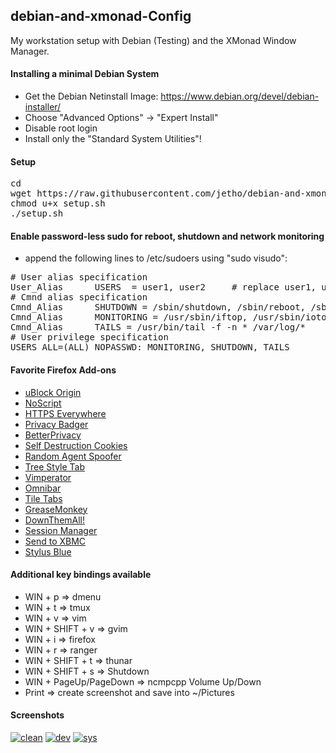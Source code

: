 ## debian-and-xmonad-Config

My workstation setup with Debian (Testing) and the XMonad Window Manager. 

#### Installing a minimal Debian System
- Get the Debian Netinstall Image: https://www.debian.org/devel/debian-installer/
- Choose "Advanced Options" -> "Expert Install"
- Disable root login
- Install only the "Standard System Utilities"!

#### Setup
<pre>
cd
wget https://raw.githubusercontent.com/jetho/debian-and-xmonad-Config/master/setup.sh
chmod u+x setup.sh
./setup.sh
</pre>

#### Enable password-less sudo for reboot, shutdown and network monitoring
- append the following lines to /etc/sudoers using "sudo visudo":
<pre>
# User alias specification
User_Alias      USERS  = user1, user2     # replace user1, user2 etc. with real user names
# Cmnd alias specification
Cmnd_Alias      SHUTDOWN = /sbin/shutdown, /sbin/reboot, /sbin/halt
Cmnd_Alias      MONITORING = /usr/sbin/iftop, /usr/sbin/iotop, /usr/sbin/nethogs
Cmnd_Alias      TAILS = /usr/bin/tail -f -n * /var/log/*
# User privilege specification
USERS ALL=(ALL) NOPASSWD: MONITORING, SHUTDOWN, TAILS
</pre>


#### Favorite Firefox Add-ons
- [uBlock Origin](https://addons.mozilla.org/pt-br/firefox/addon/ublock-origin/)
- [NoScript](https://addons.mozilla.org/en-us/firefox/addon/noscript/)
- [HTTPS Everywhere](https://www.eff.org/https-everywhere)
- [Privacy Badger](https://addons.mozilla.org/pt-br/firefox/addon/privacy-badger-firefox/)
- [BetterPrivacy](https://addons.mozilla.org/en-us/firefox/addon/betterprivacy/)
- [Self Destruction Cookies](https://addons.mozilla.org/pt-br/firefox/addon/self-destructing-cookies/)
- [Random Agent Spoofer](https://addons.mozilla.org/pt-br/firefox/addon/random-agent-spoofer/)
- [Tree Style Tab](https://addons.mozilla.org/pt-br/firefox/addon/tree-style-tab/)
- [Vimperator](https://addons.mozilla.org/en-us/firefox/addon/vimperator/)
- [Omnibar](https://addons.mozilla.org/en-us/firefox/addon/omnibar/)
- [Tile Tabs](https://addons.mozilla.org/en-us/firefox/addon/tile-tabs/)
- [GreaseMonkey](https://addons.mozilla.org/en-us/firefox/addon/greasemonkey/)
- [DownThemAll!](https://addons.mozilla.org/en-us/firefox/addon/downthemall/)
- [Session Manager](https://addons.mozilla.org/en-us/firefox/addon/session-manager/)
- [Send to XBMC](https://addons.mozilla.org/en-US/firefox/addon/send-to-xbmc/)
- [Stylus Blue](https://addons.mozilla.org/de/firefox/addon/stylus-blue/)


#### Additional key bindings available
- WIN + p => dmenu
- WIN + t => tmux
- WIN + v => vim
- WIN + SHIFT + v => gvim
- WIN + i => firefox
- WIN + r => ranger
- WIN + SHIFT + t => thunar
- WIN + SHIFT + s => Shutdown
- WIN + PageUp/PageDown => ncmpcpp Volume Up/Down
- Print => create screenshot and save into ~/Pictures

#### Screenshots

[![clean](https://raw.github.com/jetho/debian-and-xmonad-Config/master/screenshots/clean_th.png)](https://raw.github.com/jetho/debian-and-xmonad-Config/master/screenshots/clean.png)
[![dev](https://raw.github.com/jetho/debian-and-xmonad-Config/master/screenshots/dev_th.png)](https://raw.github.com/jetho/debian-and-xmonad-Config/master/screenshots/dev.png)
[![sys](https://raw.github.com/jetho/debian-and-xmonad-Config/master/screenshots/sys_th.png)](https://raw.github.com/jetho/debian-and-xmonad-Config/master/screenshots/sys.png)
